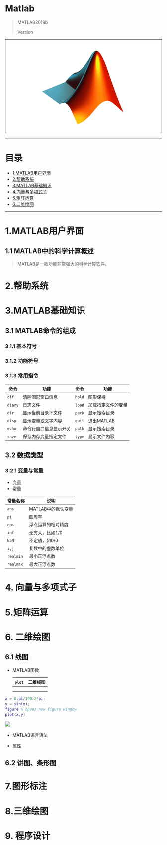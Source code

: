 # Matlab
> MATLAB2018b  
>
> Version

![](Imge/CH001/CH00101.png)

---



# 目录
* [1.MATLAB用户界面](#1.MATLAB用户界面)
* [2.帮助系统](#2.帮助系统)
* [3.MATLAB基础知识](#3.MATLAB基础知识)
* [4.向量与多项式子](#4.向量与多项式子)
* [5.矩阵运算](#5.矩阵运算)
* [6.二维绘图](#6.二维绘图)

---



# 1.MATLAB用户界面

## 1.1 MATLAB中的科学计算概述

> MATLAB是一款功能非常强大的科学计算软件。

# 2.帮助系统



# 3.MATLAB基础知识

## 3.1 MATLAB命令的组成

### 3.1.1 基本符号

### 3.1.2 功能符号



### 3.1.3 常用指令

| 命令    | 功能                   | 命令   | 功能               |
| ------- | ---------------------- | ------ | ------------------ |
| `clf`   | 清除图形窗口信息       | `hold` | 图形保持           |
| `diary` | 日志文件               | `load` | 加载指定文件的变量 |
| `dir`   | 显示当前目录下文件     | `pack` | 显示搜索目录       |
| `disp`  | 显示变量或文字内容     | `quit` | 退出MATLAB         |
| `echo`  | 命令行窗口信息显示开关 | `path` | 显示搜索目录       |
| `save`  | 保存内存变量指定文件   | `type` | 显示文件内容       |



## 3.2 数据类型

### 3.2.1 变量与常量

* 变量
* 常量

| 常量名称  | 说明               |
| --------- | ------------------ |
| `ans`     | MATLAB中的默认变量 |
| `pi`      | 圆周率             |
| `eps`     | 浮点运算的相对精度 |
| `inf`     | 无穷大，比如1/0    |
| `NaN`     | 不定值，如0/0      |
| `i,j`     | 复数中的虚数单位   |
| `realmin` | 最小正浮点数       |
| `realmax` | 最大正浮点数       |



# 4. 向量与多项式子



# 5.矩阵运算

# 6. 二维绘图

## 6.1  线图

* MATLAB函数

  | `plot` | 二维线图 |
  | ------ | -------- |
  |        |          |
  |        |          |
  |        |          |


```matlab
x = 0:pi/100:2*pi;
y = sin(x);
figure % opens new figure window
plot(x,y)
```

![](E:\GitHub\Matlab\Imge\CH006\Draw1.jpg)

* MATLAB语言语法

* 属性





## 6.2 饼图、条形图

# 7.图形标注

# 8.三维绘图

# 9. 程序设计





